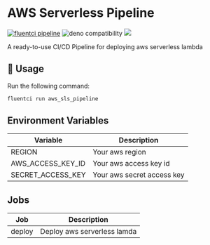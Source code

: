 # AWS Serverless Pipeline

[![fluentci pipeline](https://img.shields.io/badge/dynamic/json?label=pkg.fluentci.io&labelColor=%23000&color=%23460cf1&url=https%3A%2F%2Fapi.fluentci.io%2Fv1%2Fpipeline%2Faws_sls_pipeline&query=%24.version)](https://pkg.fluentci.io/aws_sls_pipeline)
![deno compatibility](https://shield.deno.dev/deno/^1.37)
[![](https://img.shields.io/codecov/c/gh/jmRakoto/aws-sls-pipeline)](https://app.codecov.io/gh/jmRakoto/aws-sls-pipeline)

A ready-to-use CI/CD Pipeline for deploying aws serverless lambda

## 🚀 Usage

Run the following command:

```bash
fluentci run aws_sls_pipeline
```

## Environment Variables

| Variable          | Description                |
| ----------------- | -------------------------- |
| REGION            | Your aws region            |
| AWS_ACCESS_KEY_ID | Your aws access key id     |
| SECRET_ACCESS_KEY | Your aws secret access key |

## Jobs

| Job    | Description                 |
| ------ | --------------------------- |
| deploy | Deploy aws serverless lamda |

